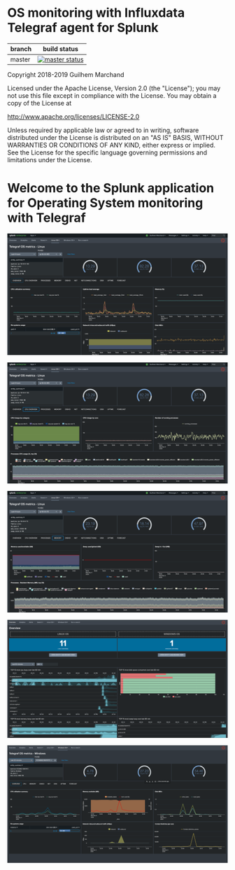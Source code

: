# OS monitoring with Influxdata Telegraf agent for Splunk

| branch | build status |
| ---    | ---          |
| master | [![master status](https://circleci.com/gh/guilhemmarchand/telegraf-os/tree/master.svg?style=svg)](https://circleci.com/gh/guilhemmarchand/telegraf-os/tree/master)

Copyright 2018-2019 Guilhem Marchand

Licensed under the Apache License, Version 2.0 (the "License");
you may not use this file except in compliance with the License.
You may obtain a copy of the License at

http://www.apache.org/licenses/LICENSE-2.0

Unless required by applicable law or agreed to in writing, software
distributed under the License is distributed on an "AS IS" BASIS,
WITHOUT WARRANTIES OR CONDITIONS OF ANY KIND, either express or implied.
See the License for the specific language governing permissions and
limitations under the License.

# Welcome to the Splunk application for Operating System monitoring with Telegraf

![screen1](./docs/img/screenshots_splunkbase/sceenshot.png)

![screen1](./docs/img/screenshots_splunkbase/sceenshot1.png)

![screen1](./docs/img/screenshots_splunkbase/sceenshot2.png)

![screen1](./docs/img/screenshots_splunkbase/sceenshot3.png)

![screen1](./docs/img/screenshots_splunkbase/sceenshot4.png)
